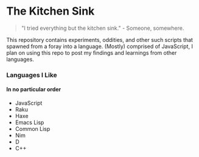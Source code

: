 # The Kitchen Sink
> "I tried everything but the kitchen sink." - Someone, somewhere.

This repository contains experiments, oddities, and other such scripts that spawned from a foray into a language. (Mostly) comprised of JavaScript, I plan on using this repo to post my findings and learnings from other languages.

### Languages I Like

#### In no particular order
- JavaScript
- Raku
- Haxe
- Emacs Lisp
- Common Lisp
- Nim
- D
- C++
